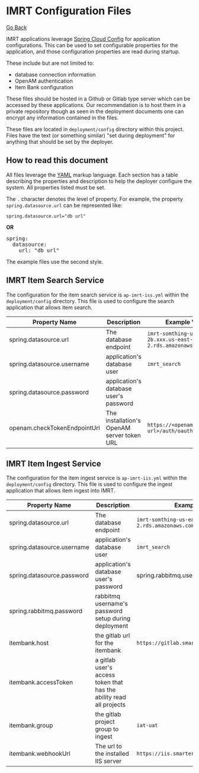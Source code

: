 # IMRT Configuration Files

[Go Back](../README.md)

IMRT applications leverage [Spring Cloud Config](https://cloud.spring.io/spring-cloud-config/) for application configurations.  This can be used to set configurable properties for the application, and those configuration properties are read during startup.

These include but are not limited to:

* database connection information
* OpenAM authentication
* Item Bank configuration

These files should be hosted in a Github or Gitlab type server which can be accessed by these applications.  Our recommendation is to host them in a private repository though as seen in the deployment documents one can encrypt any information contained in the files.

These files are located in `deployment/config` directory within this project.  Files have the text (or something similar) "set during deployment" for anything that should be set by the deployer.

## How to read this document
All files leverage the [YAML](https://en.wikipedia.org/wiki/YAML) markup language.  Each section has a table describing the properties and description to help the deployer configure the system. All properties listed must be set. 

The `.` character denotes the level of property. For example, the property `spring.datasource.url` can be represented like:

`spring.datasource.url="db url"`

**OR**
<pre>
spring:
  datasource:
    url: "db url"
</pre>

The example files use the second style.

## IMRT Item Search Service
The configuration for the item search service is `ap-imrt-iss.yml` within the `deployment/config` directory.  This file is used to configure the search application that allows item search.

| Property Name | Description | Example Value |
| ------- | ---- | ----|
| spring.datasource.url | The database endpoint | `imrt-somthing-us-east-2b.xxx.us-east-2.rds.amazonaws.com` |
| spring.datasource.username | application's database user | `imrt_search` |
| spring.datasource.password | application's database user's password | |
| openam.checkTokenEndpointUrl | The installation's OpenAM server token URL | `https://<openam url>/auth/oauth2/tokeninfo` |

## IMRT Item Ingest Service
The configuration for the item ingest service is `ap-imrt-iis.yml` within the `deployment/config` directory.  This file is used to configure the ingest application that allows item ingest into IMRT.

| Property Name | Description | Example Value |
| ------- | ---- | ----|
| spring.datasource.url | The database endpoint | `imrt-somthing-us-east-2b.xxx.us-east-2.rds.amazonaws.com` |
| spring.datasource.username | application's database user | `imrt_search` |
| spring.datasource.password | application's database user's password | spring.rabbitmq.username | rabbitmq username setup during deployment | |
| spring.rabbitmq.password | rabbitmq username's password setup during deployment | 
| itembank.host | the gitlab url for the itembank | `https://gitlab.smarterbalanced.org/` |
| itembank.accessToken | a gitlab user's access token that has the ability read all projects | |
| itembank.group | the gitlab project group to ingest | `iat-uat` |
| itembank.webhookUrl | The url to the installed IIS server | `https://iis.smarterbalanced.org/webhook` |

